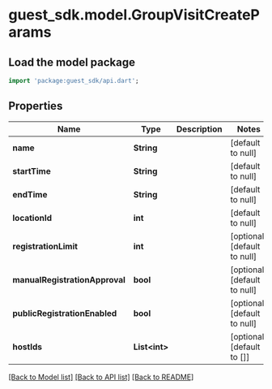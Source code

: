 # guest_sdk.model.GroupVisitCreateParams

## Load the model package
```dart
import 'package:guest_sdk/api.dart';
```

## Properties
Name | Type | Description | Notes
------------ | ------------- | ------------- | -------------
**name** | **String** |  | [default to null]
**startTime** | **String** |  | [default to null]
**endTime** | **String** |  | [default to null]
**locationId** | **int** |  | [default to null]
**registrationLimit** | **int** |  | [optional] [default to null]
**manualRegistrationApproval** | **bool** |  | [optional] [default to null]
**publicRegistrationEnabled** | **bool** |  | [optional] [default to null]
**hostIds** | **List&lt;int&gt;** |  | [optional] [default to []]

[[Back to Model list]](../README.md#documentation-for-models) [[Back to API list]](../README.md#documentation-for-api-endpoints) [[Back to README]](../README.md)


